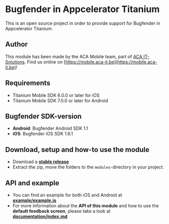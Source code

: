 # Bugfender in Appcelerator Titanium

This is an open source project in order to provide support for Bugfender in Appcelerator Titanium.

## Author

This module has been made by the ACA Mobile team, part of [ACA IT-Solutions](https://www.aca-it.be). 
Find us online on [https://mobile.aca-it.be](https://mobile.aca-it.be)!

## Requirements

* Titanium Mobile SDK 6.0.0 or later for iOS
* Titanium Mobile SDK 7.0.0 or later for Android

## Bugfender SDK-version
* **Android**: Bugfender Android SDK 1.1
* **iOS**: Bugfender iOS SDK 1.6.1

## Download, setup and how-to use the module

* Download a **[stable release](https://github.com/aca-mobile/titanium-bugfender/releases)**
* Extract the zip, move the folders to the `modules`-directory in your project.

## API and example

* You can find an example for both iOS and Android at **[example/example.js](example/example.js)**
* For more information about the **API of this module** and how to use the **default feedback screen**, please take a look at **[documentation/index.md](documentation/index.md)**